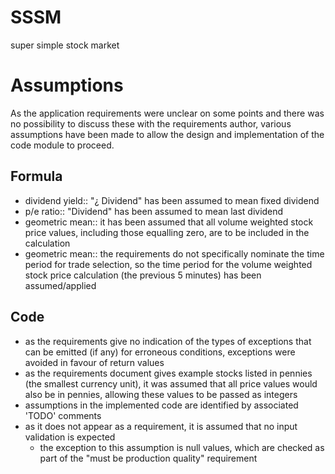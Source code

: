 # SSSM
super simple stock market

# Assumptions
As the application requirements were unclear on some points and there was no possibility to discuss these with the requirements author, various assumptions have been made to allow the design and implementation of the code module to proceed.

## Formula
* dividend yield:: "¿ Dividend" has been assumed to mean fixed dividend
* p/e ratio:: "Dividend" has been assumed to mean last dividend
* geometric mean:: it has been assumed that all volume weighted stock price values, including those equalling zero, are to be included in the calculation
* geometric mean:: the requirements do not specifically nominate the time period for trade selection, so the time period for the volume weighted stock price calculation (the previous 5 minutes) has been assumed/applied

## Code
* as the requirements give no indication of the types of exceptions that can be emitted (if any) for erroneous conditions, exceptions were avoided in favour of return values
* as the requirements document gives example stocks listed in pennies (the smallest currency unit), it was assumed that all price values would also be in pennies, allowing these values to be passed as integers
* assumptions in the implemented code are identified by associated 'TODO' comments
* as it does not appear as a requirement, it is assumed that no input validation is expected
  * the exception to this assumption is null values, which are checked as part of the "must be production quality" requirement
